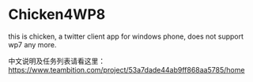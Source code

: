 Chicken4WP8
===========

this is chicken, a twitter client app for windows phone, does not support wp7 any more.

中文说明及任务列表请看这里：https://www.teambition.com/project/53a7dade44ab9ff868aa5785/home
